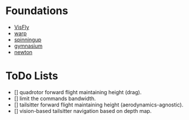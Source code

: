 # Foundations
- [VisFly](https://github.com/SJTU-ViSYS-team/VisFly/tree/beta)
- [warp](https://github.com/NVIDIA/warp)
- [spinningup](https://github.com/openai/spinningup)
- [gymnasium](https://github.com/Farama-Foundation/Gymnasium)
- [newton](https://github.com/newton-physics/newton)




# ToDo Lists
- [] quadrotor forward flight maintaining height (drag).
- [] limit the commands bandwidth.
- [] tailsitter forward flight maintaining height (aerodynamics-agnostic).
- [] vision-based tailsitter navigation based on depth map.